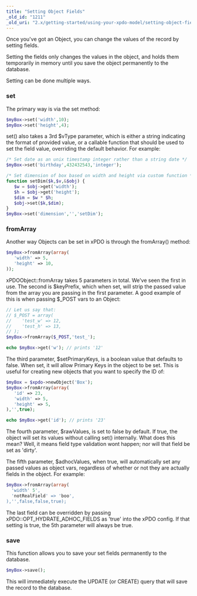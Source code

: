 ```yaml
---
title: "Setting Object Fields"
_old_id: "1211"
_old_uri: "2.x/getting-started/using-your-xpdo-model/setting-object-fields"
---
```


Once you've got an Object, you can change the values of the record by setting fields.

Setting the fields only changes the values in the object, and holds them temporarily in memory until you save the object permanently to the database.

Setting can be done multiple ways.

### set

The primary way is via the set method:

``` php 
$myBox->set('width',10);
$myBox->set('height',4);

```

set() also takes a 3rd $vType parameter, which is either a string indicating the format of provided value, or a callable function that should be used to set the field value, overriding the default behavior. For example:

``` php 
/* Set date as an unix timestamp integer rather than a string date */
$myBox->set('birthday',432432543,'integer');

/* Set dimension of box based on width and height via custom function */
function setDim($k,$v,&$obj) {
   $w = $obj->get('width');
   $h = $obj->get('height');
   $dim = $w * $h;
   $obj->set($k,$dim);
}
$myBox->set('dimension','','setDim');

```

### fromArray

Another way Objects can be set in xPDO is through the fromArray() method:

``` php 
$myBox->fromArray(array(
   'width' => 5,
   'height' => 10,
));

```

xPDOObject::fromArray takes 5 parameters in total. We've seen the first in use. The second is $keyPrefix, which when set, will strip the passed value from the array you are passing in the first parameter. A good example of this is when passing $\_POST vars to an Object:

``` php 
// Let us say that:
// $_POST = array(
//    'test_w' => 12,
//    'test_h' => 13,
// );
$myBox->fromArray($_POST,'test_');

echo $myBox->get('w'); // prints '12'

```

The third parameter, $setPrimaryKeys, is a boolean value that defaults to false. When set, it will allow Primary Keys in the object to be set. This is useful for creating new objects that you want to specify the ID of:

``` php 
$myBox = $xpdo->newObject('Box');
$myBox->fromArray(array(
   'id' => 23,
   'width' => 5,
   'height' => 5,
),'',true);

echo $myBox->get('id'); // prints '23'

```

The fourth parameter, $rawValues, is set to false by default. If true, the object will set its values without calling set() internally. What does this mean? Well, it means field type validation wont happen; nor will that field be set as 'dirty'.

The fifth parameter, $adhocValues, when true, will automatically set any passed values as object vars, regardless of whether or not they are actually fields in the object. For example:

``` php 
$myBox->fromArray(array(
  'width' 5',
  'notRealField' => 'boo',
),'',false,false,true);

```

The last field can be overridden by passing xPDO::OPT\_HYDRATE\_ADHOC\_FIELDS as 'true' into the xPDO config. If that setting is true, the 5th parameter will always be true.

### save

This function allows you to save your set fields permanently to the database.

``` php 
$myBox->save();

```

This will immediately execute the UPDATE (or CREATE) query that will save the record to the database.